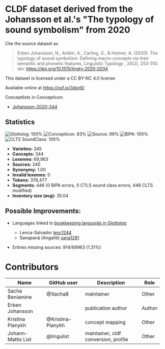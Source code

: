 # CLDF dataset derived from the Johansson et al.'s "The typology of sound symbolism" from 2020 

Cite the source dataset as

> Erben Johansson, N., Anikin, A., Carling, G., & Holmer, A. (2020). The typology of sound symbolism: Defining macro-concepts via their semantic and phonetic features, Linguistic Typology , 24(2), 253-310. doi: https://doi.org/10.1515/lingty-2020-2034

This dataset is licensed under a CC BY-NC 4.0 license

Available online at https://osf.io/3dsn6/


Conceptlists in Concepticon:
- [Johansson-2020-344](https://concepticon.clld.org/contributions/Johansson-2020-344)
## Statistics


![Glottolog: 100%](https://img.shields.io/badge/Glottolog-100%25-brightgreen.svg "Glottolog: 100%")
![Concepticon: 83%](https://img.shields.io/badge/Concepticon-83%25-yellowgreen.svg "Concepticon: 83%")
![Source: 99%](https://img.shields.io/badge/Source-99%25-green.svg "Source: 99%")
![BIPA: 100%](https://img.shields.io/badge/BIPA-100%25-brightgreen.svg "BIPA: 100%")
![CLTS SoundClass: 100%](https://img.shields.io/badge/CLTS%20SoundClass-100%25-brightgreen.svg "CLTS SoundClass: 100%")

- **Varieties:** 245
- **Concepts:** 344
- **Lexemes:** 69,963
- **Sources:** 240
- **Synonymy:** 1.00
- **Invalid lexemes:** 0
- **Tokens:** 378,477
- **Segments:** 446 (0 BIPA errors, 0 CTLS sound class errors, 446 CLTS modified)
- **Inventory size (avg):** 35.04

## Possible Improvements:

- Languages linked to [bookkeeping languoids in Glottolog](http://glottolog.org/glottolog/glottologinformation#bookkeepinglanguoids):
  - Lenca-Salvador [lenc1244](http://glottolog.org/resource/languoid/id/lenc1244)
  - Sanapaná (Angaité) [sana1281](http://glottolog.org/resource/languoid/id/sana1281)


- Entries missing sources: 914/69963 (1.31%)

# Contributors

Name | GitHub user | Description| Role
--- | --- | --- | ---
Sacha Beniamine | @XachaB | maintainer | Other
Erben Johansson | | publication author | Author
Kristina Pianykh | @Kristina-Pianykh | concept mapping | Other
Johann-Mattis List | @lingulist | maintainer, cldf conversion, profile | Other


